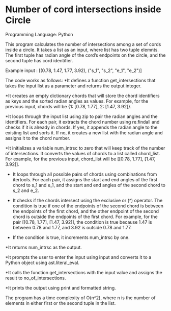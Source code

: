 # Number of cord intersections inside Circle
Programming Language: Python

This program calculates the number of intersections among a set of cords inside a circle. It takes a list as an input, where list has two tuple elemnts. The first tuple has radian angle of the cord’s endpoints on the circle, and the second tuple has cord identifier.

Example input : [(0.78, 1.47, 1.77, 3.92), ("s_1", "s_2", "e_1", "e_2")]

The code works as follows:
*It defines a function get_intersections that takes the input list as a parameter and returns the output integer.

*It creates an empty dictionary chords that will store the chord identifiers as keys and the sorted radian angles as values. For example, for the previous input, chords will be {1: [0.78, 1.77], 2: [1.47, 3.92]}.

*It loops through the input list using zip to pair the radian angles and the identifiers. For each pair, it extracts the chord number using re.findall and checks if it is already in chords. If yes, it appends the radian angle to the existing list and sorts it. If no, it creates a new list with the radian angle and assigns it to the chord number.

*It initializes a variable num_intrsc to zero that will keep track of the number of intersections.
It converts the values of chords to a list called chord_list. For example, for the previous input, chord_list will be [[0.78, 1.77], [1.47, 3.92]].

* It loops through all possible pairs of chords using combinations from itertools. For each pair, it assigns the start and end angles of the first chord to s_1 and e_1, and the start and end angles of the second chord to s_2 and e_2.

* It checks if the chords intersect using the exclusive or (^) operator. The condition is true if one of the endpoints of the second chord is between the endpoints of the first chord, and the other endpoint of the second chord is outside the endpoints of the first chord. For example, for the pair [[0.78, 1.77], [1.47, 3.92]], the condition is true because 1.47 is between 0.78 and 1.77, and 3.92 is outside 0.78 and 1.77.

* If the condition is true, it increments num_intrsc by one.

*It returns num_intrsc as the output.

*It prompts the user to enter the input using input and converts it to a Python object using ast.literal_eval.

*It calls the function get_intersections with the input value and assigns the result to no_of_intersections.

*It prints the output using print and formatted string.

The program has a time complexity of O(n^2), where n is the number of elements in either first or the second tuple in the list.


